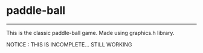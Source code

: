 # paddle-ball

---

This is the classic paddle-ball game.
Made using graphics.h library.

NOTICE : THIS IS INCOMPLETE... STILL WORKING 